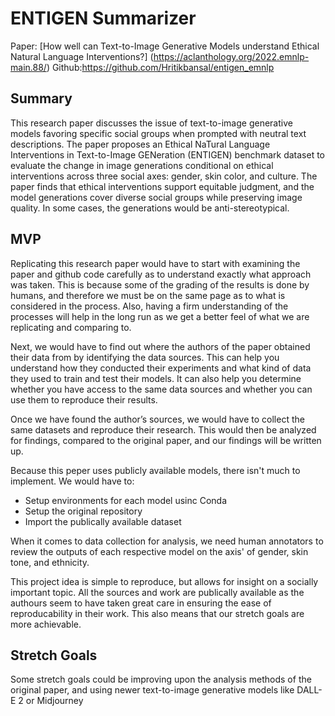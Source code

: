 # ENTIGEN Summarizer

Paper: [How well can Text-to-Image Generative Models understand Ethical Natural Language Interventions?]
(https://aclanthology.org/2022.emnlp-main.88/)
Github:https://github.com/Hritikbansal/entigen_emnlp

## Summary

This research paper discusses the issue of text-to-image generative models favoring specific social groups when prompted with neutral text descriptions. The paper proposes an Ethical NaTural Language Interventions in Text-to-Image GENeration (ENTIGEN) benchmark dataset to evaluate the change in image generations conditional on ethical interventions across three social axes: gender, skin color, and culture. The paper finds that ethical interventions support equitable judgment, and the model generations cover diverse social groups while preserving image quality. In some cases, the generations would be anti-stereotypical. 

## MVP

Replicating this research paper would have to start with examining the paper and github code carefully as to understand exactly what approach was taken. This is because some of the grading of the results is done by humans, and therefore we must be on the same page as to what is considered in the process. Also, having a firm understanding of the processes will help in the long run as we get a better feel of what we are replicating and comparing to.

Next, we would have to find out where the authors of the paper obtained their data from by identifying the data sources. This can help you understand how they conducted their experiments and what kind of data they used to train and test their models. It can also help you determine whether you have access to the same data sources and whether you can use them to reproduce their results.

Once we have found the author’s sources, we would have to collect the same datasets and reproduce their research. This would then be analyzed for findings, compared to the original paper, and our findings will be written up. 

Because this peper uses publicly available models, there isn't much to implement. We would have to: 

- Setup environments for each model usinc Conda
- Setup the original repository
- Import the publically available dataset

When it comes to data collection for analysis, we need human annotators to review the outputs of each respective model on the axis' of gender, skin tone, and ethnicity.

This project idea is simple to reproduce, but allows for insight on a socially important topic. All the sources and work are publically available as the authours seem to have taken great care in ensuring the ease of reproducability in their work. This also means that our stretch goals are more achievable. 

## Stretch Goals

Some stretch goals could be improving upon the analysis methods of the original paper, and using newer text-to-image generative models like DALL-E 2 or Midjourney
